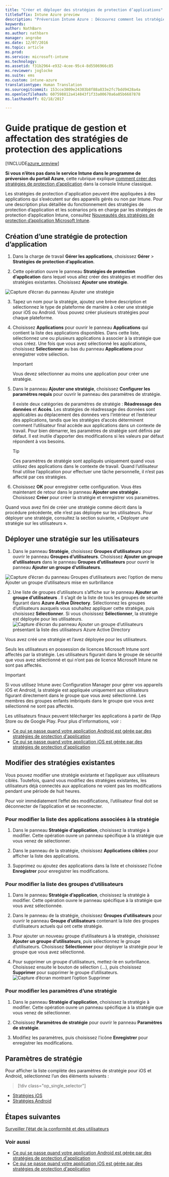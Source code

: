 ```yaml
---
title: "Créer et déployer des stratégies de protection d’applications"
titleSuffix: Intune Azure preview
description: "Préversion Intune Azure : Découvrez comment les stratégies de protection d’application Intune peuvent vous aider à protéger les données utilisées par les applications que vous gérez."
keywords: 
author: NathBarn
ms.author: nathbarn
manager: angrobe
ms.date: 12/07/2016
ms.topic: article
ms.prod: 
ms.service: microsoft-intune
ms.technology: 
ms.assetid: f31b2964-e932-4cee-95c4-8d5506966c85
ms.reviewer: joglocke
ms.suite: ems
ms.custom: intune-azure
translationtype: Human Translation
ms.sourcegitcommit: 153cce3809e24303b8f88a833e2fc7bdd9428a4a
ms.openlocfilehash: 607598812a414843f1f33a00670a6a85b6687878
ms.lasthandoff: 02/18/2017

---
```


# <a name="how-to-create-and-assign-app-protection-policies"></a>Guide pratique de gestion et affectation des stratégies de protection des applications

[!INCLUDE[azure_preview](../includes/azure_preview.md)]

**Si vous n’êtes pas dans le service Intune dans le programme de préversion du portail Azure**, cette rubrique explique [comment créer des stratégies de protection d’application](https://docs.microsoft.com/en-us/intune/deploy-use/create-and-deploy-mobile-app-management-policies-with-microsoft-intune) dans la console Intune classique.

Les stratégies de protection d'application peuvent être appliquées à des applications qui s’exécutent sur des appareils gérés ou non par Intune. Pour une description plus détaillée du fonctionnement des stratégies de protection d’application et les scénarios pris en charge par les stratégies de protection d’application Intune, consultez [Nouveautés des stratégies de protection d’application Microsoft Intune](what-is-app-protection-policy.md).

##  <a name="create-an-app-protection-policy"></a>Création d’une stratégie de protection d’application
1.  Dans la charge de travail **Gérer les applications**, choisissez **Gérer** > **Stratégies de protection d’application**.

2.  Cette opération ouvre le panneau **Stratégies de protection d’application** dans lequel vous allez créer des stratégies et modifier des stratégies existantes. Choisissez **Ajouter une stratégie**.

  ![Capture d’écran du panneau Ajouter une stratégie](../media/app-protection-add-policy.png)

3.  Tapez un nom pour la stratégie, ajoutez une brève description et sélectionnez le type de plateforme de manière à créer une stratégie pour iOS ou Android. Vous pouvez créer plusieurs stratégies pour chaque plateforme.

4.  Choisissez **Applications** pour ouvrir le panneau **Applications** qui contient la liste des applications disponibles. Dans cette liste, sélectionnez une ou plusieurs applications à associer à la stratégie que vous créez. Une fois que vous avez sélectionné les applications, choisissez **Sélectionner** au bas du panneau **Applications** pour enregistrer votre sélection.

    > [!IMPORTANT]
    > Vous devez sélectionner au moins une application pour créer une stratégie.

5.  Dans le panneau **Ajouter une stratégie**, choisissez **Configurer les paramètres requis** pour ouvrir le panneau des paramètres de stratégie.

    Il existe deux catégories de paramètres de stratégie : **Réadressage des données** et **Accès**.  Les stratégies de réadressage des données sont applicables au déplacement des données vers l’intérieur et l’extérieur des applications, tandis que les stratégies d’accès déterminent comment l’utilisateur final accède aux applications dans un contexte de travail.
    Pour bien démarrer, les paramètres de stratégie sont définis par défaut. Il est inutile d’apporter des modifications si les valeurs par défaut répondent à vos besoins.

    > [!TIP]
    > Ces paramètres de stratégie sont appliqués uniquement quand vous utilisez des applications dans le contexte de travail.  Quand l’utilisateur final utilise l’application pour effectuer une tâche personnelle, il n’est pas affecté par ces stratégies.



6.  Choisissez **OK** pour enregistrer cette configuration. Vous êtes maintenant de retour dans le panneau **Ajouter une stratégie** . Choisissez **Créer** pour créer la stratégie et enregistrer vos paramètres.


Quand vous avez fini de créer une stratégie comme décrit dans la procédure précédente, elle n’est pas déployée sur les utilisateurs. Pour déployer une stratégie, consultez la section suivante, « Déployer une stratégie sur les utilisateurs ».

## <a name="deploy-a-policy-to-users"></a>Déployer une stratégie sur les utilisateurs

1.  Dans le panneau **Stratégie**, choisissez **Groupes d’utilisateurs** pour ouvrir le panneau **Groupes d’utilisateurs**. Choisissez **Ajouter un groupe d’utilisateurs** dans le panneau **Groupes d’utilisateurs** pour ouvrir le panneau **Ajouter un groupe d’utilisateurs**.

  ![Capture d’écran du panneau Groupes d’utilisateurs avec l’option de menu Ajouter un groupe d’utilisateurs mise en surbrillance](../media/app-protection-policy-add-users.png)

2.  Une liste de groupes d’utilisateurs s’affiche sur le panneau **Ajouter un groupe d’utilisateurs** . Il s’agit de la liste de tous les groupes de sécurité figurant dans **Azure Active Directory**. Sélectionnez les groupes d’utilisateurs auxquels vous souhaitez appliquer cette stratégie, puis choisissez **Sélectionner**. Si vous choisissez **Sélectionner**, la stratégie est déployée pour les utilisateurs.
  ![Capture d’écran du panneau Ajouter un groupe d’utilisateurs présentant la liste des utilisateurs Azure Active Directory](../media/azure-ad-user-group-list.png)

Vous avez créé une stratégie et l’avez déployée pour les utilisateurs.

Seuls les utilisateurs en possession de licences Microsoft Intune sont affectés par la stratégie. Les utilisateurs figurant dans le groupe de sécurité que vous avez sélectionné et qui n’ont pas de licence Microsoft Intune ne sont pas affectés.

>[!IMPORTANT]
> Si vous utilisez Intune avec Configuration Manager pour gérer vos appareils iOS et Android, la stratégie est appliquée uniquement aux utilisateurs figurant directement dans le groupe que vous avez sélectionné. Les membres des groupes enfants imbriqués dans le groupe que vous avez sélectionné ne sont pas affectés.

Les utilisateurs finaux peuvent télécharger les applications à partir de l’App Store ou de Google Play. Pour plus d'informations, voir :
* [Ce qui se passe quand votre application Android est gérée par des stratégies de protection d'application](app-protection-enabled-android-apps.md)
* [Ce qui se passe quand votre application iOS est gérée par des stratégies de protection d'application](app-protection-enabled-ios-apps.md)

##  <a name="change-existing-policies"></a>Modifier des stratégies existantes
Vous pouvez modifier une stratégie existante et l’appliquer aux utilisateurs ciblés. Toutefois, quand vous modifiez des stratégies existantes, les utilisateurs déjà connectés aux applications ne voient pas les modifications pendant une période de huit heures.

Pour voir immédiatement l’effet des modifications, l’utilisateur final doit se déconnecter de l’application et se reconnecter.

### <a name="to-change-the-list-of-apps-associated-with-the-policy"></a>Pour modifier la liste des applications associées à la stratégie

1.  Dans le panneau **Stratégie d’application**, choisissez la stratégie à modifier. Cette opération ouvre un panneau spécifique à la stratégie que vous venez de sélectionner.

2.  Dans le panneau de la stratégie, choisissez **Applications ciblées** pour afficher la liste des applications.

3.  Supprimez ou ajoutez des applications dans la liste et choisissez l’icône **Enregistrer** pour enregistrer les modifications.

### <a name="to-change-the-list-of-user-groups"></a>Pour modifier la liste des groupes d’utilisateurs

1.  Dans le panneau **Stratégie d’application**, choisissez la stratégie à modifier. Cette opération ouvre le panneau spécifique à la stratégie que vous avez sélectionnée.

2.  Dans le panneau de la stratégie, choisissez **Groupes d’utilisateurs** pour ouvrir le panneau **Groupe d’utilisateurs** contenant la liste des groupes d’utilisateurs actuels qui ont cette stratégie.

3.  Pour ajouter un nouveau groupe d’utilisateurs à la stratégie, choisissez **Ajouter un groupe d’utilisateurs**, puis sélectionnez le groupe d’utilisateurs. Choisissez **Sélectionner** pour déployer la stratégie pour le groupe que vous avez sélectionné.

4.  Pour supprimer un groupe d’utilisateurs, mettez-le en surbrillance. Choisissez ensuite le bouton de sélection (...), puis choisissez **Supprimer** pour supprimer le groupe d’utilisateurs.
  ![Capture d’écran montrant l’option Supprimer](../media/app-protection-policy-delete-user.png)

### <a name="to-change-policy-settings"></a>Pour modifier les paramètres d’une stratégie

1.  Dans le panneau **Stratégie d’application**, choisissez la stratégie à modifier. Cette opération ouvre un panneau spécifique à la stratégie que vous venez de sélectionner.


2.  Choisissez **Paramètres de stratégie** pour ouvrir le panneau **Paramètres de stratégie**.

3.  Modifiez les paramètres, puis choisissez l’icône **Enregistrer** pour enregistrer les modifications.

## <a name="policy-settings"></a>Paramètres de stratégie
Pour afficher la liste complète des paramètres de stratégie pour iOS et Android, sélectionnez l’un des éléments suivants :

> [!div class="op_single_selector"]
- [Stratégies iOS](ios-app-protection-policy-settings.md)
- [Stratégies Android](android-app-protection-policy-settings.md)

## <a name="next-steps"></a>Étapes suivantes
[Surveiller l’état de la conformité et des utilisateurs](monitor-app-protection-policies-with-microsoft-intune.md)

### <a name="see-also"></a>Voir aussi
* [Ce qui se passe quand votre application Android est gérée par des stratégies de protection d'application](app-protection-enabled-android-apps.md)
* [Ce qui se passe quand votre application iOS est gérée par des stratégies de protection d'application](app-protection-enabled-ios-apps.md)

